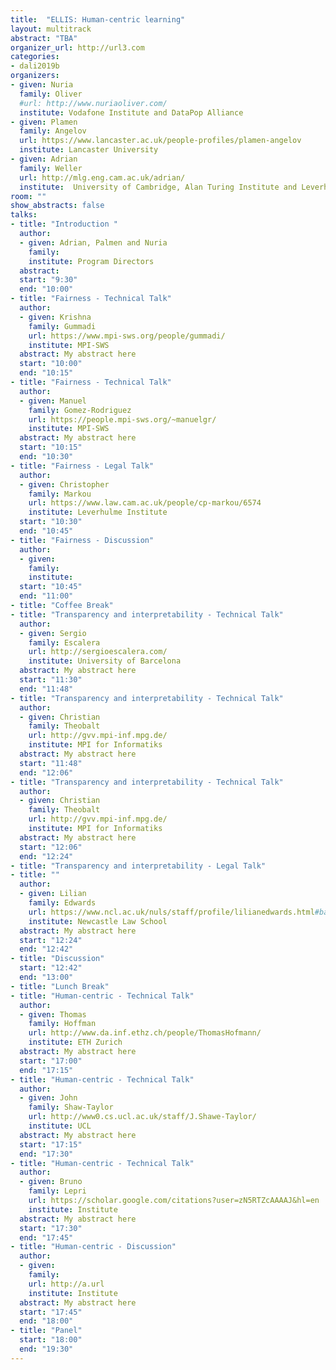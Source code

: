 ```yaml
---
title:  "ELLIS: Human-centric learning"
layout: multitrack
abstract: "TBA"
organizer_url: http://url3.com
categories:
- dali2019b
organizers:
- given: Nuria   
  family: Oliver
  #url: http://www.nuriaoliver.com/
  institute: Vodafone Institute and DataPop Alliance
- given: Plamen
  family: Angelov
  url: https://www.lancaster.ac.uk/people-profiles/plamen-angelov
  institute: Lancaster University
- given: Adrian
  family: Weller
  url: http://mlg.eng.cam.ac.uk/adrian/
  institute:  University of Cambridge, Alan Turing Institute and Leverhulme Centre for the Future of Intelligence
room: ""
show_abstracts: false
talks:
- title: "Introduction "
  author:
  - given: Adrian, Palmen and Nuria
    family: 
    institute: Program Directors
  abstract: 
  start: "9:30"
  end: "10:00"
- title: "Fairness - Technical Talk"
  author:
  - given: Krishna
    family: Gummadi
    url: https://www.mpi-sws.org/people/gummadi/
    institute: MPI-SWS
  abstract: My abstract here
  start: "10:00"
  end: "10:15"
- title: "Fairness - Technical Talk"
  author:
  - given: Manuel
    family: Gomez-Rodriguez
    url: https://people.mpi-sws.org/~manuelgr/
    institute: MPI-SWS
  abstract: My abstract here
  start: "10:15"
  end: "10:30"
- title: "Fairness - Legal Talk"
  author:
  - given: Christopher 
    family: Markou
    url: https://www.law.cam.ac.uk/people/cp-markou/6574
    institute: Leverhulme Institute
  start: "10:30"
  end: "10:45"
- title: "Fairness - Discussion"
  author:
  - given:  
    family: 
    institute: 
  start: "10:45"
  end: "11:00"
- title: "Coffee Break"
- title: "Transparency and interpretability - Technical Talk"
  author:
  - given: Sergio 
    family: Escalera
    url: http://sergioescalera.com/
    institute: University of Barcelona
  abstract: My abstract here
  start: "11:30"
  end: "11:48"
- title: "Transparency and interpretability - Technical Talk"
  author:
  - given: Christian  
    family: Theobalt
    url: http://gvv.mpi-inf.mpg.de/
    institute: MPI for Informatiks
  abstract: My abstract here
  start: "11:48"
  end: "12:06"
- title: "Transparency and interpretability - Technical Talk"
  author:
  - given: Christian  
    family: Theobalt
    url: http://gvv.mpi-inf.mpg.de/
    institute: MPI for Informatiks
  abstract: My abstract here
  start: "12:06"
  end: "12:24"
- title: "Transparency and interpretability - Legal Talk"
- title: ""
  author:
  - given: Lilian
    family: Edwards
    url: https://www.ncl.ac.uk/nuls/staff/profile/lilianedwards.html#background
    institute: Newcastle Law School
  abstract: My abstract here
  start: "12:24"
  end: "12:42"
- title: "Discussion"
  start: "12:42"
  end: "13:00"
- title: "Lunch Break"
- title: "Human-centric - Technical Talk"
  author:
  - given: Thomas 
    family: Hoffman
    url: http://www.da.inf.ethz.ch/people/ThomasHofmann/
    institute: ETH Zurich
  abstract: My abstract here
  start: "17:00"
  end: "17:15"
- title: "Human-centric - Technical Talk"
  author:
  - given: John 
    family: Shaw-Taylor
    url: http://www0.cs.ucl.ac.uk/staff/J.Shawe-Taylor/
    institute: UCL
  abstract: My abstract here
  start: "17:15"
  end: "17:30"
- title: "Human-centric - Technical Talk"
  author:
  - given: Bruno  
    family: Lepri
    url: https://scholar.google.com/citations?user=zN5RTZcAAAAJ&hl=en
    institute: Institute
  abstract: My abstract here
  start: "17:30"
  end: "17:45"
- title: "Human-centric - Discussion"
  author:
  - given:   
    family: 
    url: http://a.url
    institute: Institute
  abstract: My abstract here
  start: "17:45"
  end: "18:00"
- title: "Panel"
  start: "18:00"
  end: "19:30"
---
```


